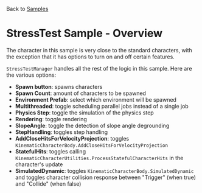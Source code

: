 Back to [Samples](../../samples.md)

# StressTest Sample - Overview

The character in this sample is very close to the standard characters, with the exception that it has options to turn on and off certain features.

`StressTestManager` handles all the rest of the logic in this sample. Here are the various options:
- **Spawn button**: spawns characters 
- **Spawn Count**: amount of characters to be spawned
- **Environment Prefab**: select which environment will be spawned
- **Multithreaded**: toggle scheduling parallel jobs instead of a single job
- **Physics Step**: toggle the simulation of the physics step
- **Rendering**: toggle rendering
- **SlopeAngle**: toggle the detection of slope angle degrounding
- **StepHandling**: toggles step handling
- **AddCloseHitsForVelocityProjection**: toggles `KinematicCharacterBody.AddCloseHitsForVelocityProjection`
- **StatefulHits**: toggles calling `KinematicCharacterUtilities.ProcessStatefulCharacterHits` in the character's update
- **SimulatedDynamic**: toggles `KinematicCharacterBody.SimulatedDynamic` and toggles character collision response between "Trigger" (when true) and "Collide" (when false)